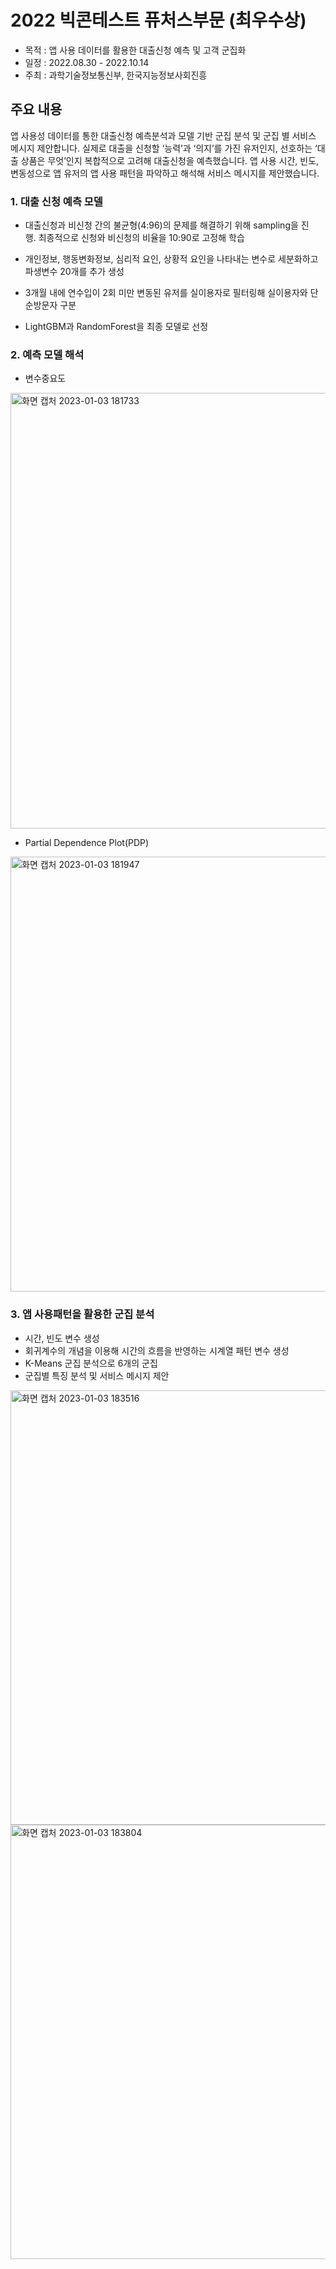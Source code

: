 # 2022 빅콘테스트 퓨처스부문 (최우수상)
- 목적 : 앱 사용 데이터를 활용한 대출신청 예측 및 고객 군집화
- 일정 : 2022.08.30 - 2022.10.14
- 주최 : 과학기술정보통신부, 한국지능정보사회진흥

## 주요 내용
앱 사용성 데이터를 통한 대출신청 예측분석과 모델 기반 군집 분석 및 군집 별 서비스 메시지 제안합니다. 실제로 대출을 신청할 ‘능력’과 ‘의지’를 가진 유저인지, 선호하는 ‘대출 상품은 무엇’인지 복합적으로 고려해 대출신청을 예측했습니다. 앱 사용 시간, 빈도, 변동성으로 앱 유저의 앱 사용 패턴을 파악하고 해석해 서비스 메시지를 제안했습니다.

### 1. 대출 신청 예측 모델
- 대출신청과 비신청 간의 불균형(4:96)의 문제를 해결하기 위해 sampling을 진행. 최종적으로 신청와 비신청의 비율을 10:90로 고정해 학습

- 개인정보, 행동변화정보, 심리적 요인, 상황적 요인을 나타내는 변수로 세분화하고 파생변수 20개를 추가 생성

- 3개월 내에 연수입이 2회 미만 변동된 유저를 실이용자로 필터링해 실이용자와 단순방문자 구분

- LightGBM과 RandomForest을 최종 모델로 선정

### 2. 예측 모델 해석
- 변수중요도
<img width="697" alt="화면 캡처 2023-01-03 181733" src="https://user-images.githubusercontent.com/97178674/210332932-970103e3-3b43-41c9-b9fb-ee69ce442ef4.png">

- Partial Dependence Plot(PDP)
<img width="696" alt="화면 캡처 2023-01-03 181947" src="https://user-images.githubusercontent.com/97178674/210333099-7bd4cdf8-ac83-4516-9619-74f7bdbb0006.png">

### 3. 앱 사용패턴을 활용한 군집 분석
- 시간, 빈도 변수 생성
- 회귀계수의 개념을 이용해 시간의 흐름을 반영하는 시계열 패턴 변수 생성
- K-Means 군집 분석으로 6개의 군집
- 군집별 특징 분석 및 서비스 메시지 제안
<img width="695" alt="화면 캡처 2023-01-03 183516" src="https://user-images.githubusercontent.com/97178674/210339256-1faead8b-51a8-4795-a6c2-1c58cc5e770d.png">


<img width="695" alt="화면 캡처 2023-01-03 183804" src="https://user-images.githubusercontent.com/97178674/210339291-61016cb0-89a4-4e90-b64f-622966944ef9.png">
